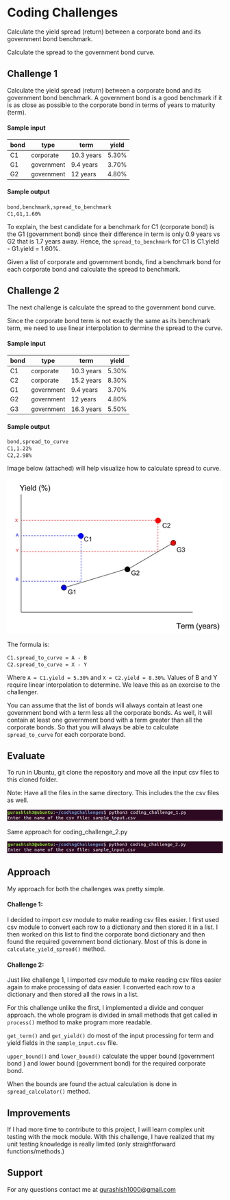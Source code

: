 # Coding Challenges

Calculate the yield spread (return) between a corporate bond and its government bond benchmark.

Calculate the spread to the government bond curve. 

## Challenge 1

Calculate the yield spread (return) between a corporate bond and its government bond benchmark.
A government bond is a good benchmark if it is as close as possible to the corporate bond in terms of years to maturity (term).

#### Sample input

| bond | type       | term       | yield |
| ---- | ---------- | ---------- | ----- |
| C1   | corporate  | 10.3 years | 5.30% |
| G1   | government | 9.4 years  | 3.70% |
| G2   | government | 12 years   | 4.80% |

#### Sample output

```
bond,benchmark,spread_to_benchmark
C1,G1,1.60%
```

To explain, the best candidate for a benchmark for C1 (corporate bond) is the G1 (government bond) since their difference in term is only 0.9 years vs G2 that is 1.7 years away. Hence, the `spread_to_benchmark` for C1 is C1.yield - G1.yield = 1.60%.

Given a list of corporate and government bonds, find a benchmark bond for each corporate bond and calculate the spread to benchmark.

## Challenge 2

The next challenge is calculate the spread to the government bond curve.

Since the corporate bond term is not exactly the same as its benchmark term, we need to use linear interpolation to dermine the spread to the curve.

#### Sample input

| bond | type       | term       | yield |
| ---- | ---------- | ---------- | ----- |
| C1   | corporate  | 10.3 years | 5.30% |
| C2   | corporate  | 15.2 years | 8.30% |
| G1   | government | 9.4 years  | 3.70% |
| G2   | government | 12 years   | 4.80% |
| G3   | government | 16.3 years | 5.50% |

#### Sample output

```
bond,spread_to_curve
C1,1.22%
C2,2.98%
```

Image below (attached) will help visualize how to calculate spread to curve.


<img src="images/spread_calculator.png"  >

The formula is: 

```
C1.spread_to_curve = A - B
C2.spread_to_curve = X - Y
```

Where `A = C1.yield = 5.30%` and `X = C2.yield = 8.30%`. Values of B and Y require linear interpolation to determine. We leave this as an exercise to the challenger.

You can assume that the list of bonds will always contain at least one government bond with a term less all the corporate bonds. As well, it will contain at least one government bond with a term greater than all the corporate bonds. So that you will always be able to calculate `spread_to_curve` for each corporate bond.

## Evaluate

To run in Ubuntu, git clone the repository and move all the input csv files to this cloned folder.

Note: Have all the files in the same directory. This includes the the csv files as well.

<img src="images/run1.png"  >

Same approach for coding_challenge_2.py

<img src="images/run2.png"  >

## Approach

My approach for both the challenges was pretty simple. 

#### Challenge 1:

I decided to import csv module to make reading csv files easier. I first used csv module to convert each row to a dictionary and then stored it in a list. I then worked on this list to find the corporate bond dictionary and then found the required government bond dictionary. Most of this is done in `calculate_yield_spread()` method. 

#### Challenge 2:

Just like challenge 1, I imported csv module to make reading csv files easier again to make processing of data easier. I converted each row to a dictionary and then stored all the rows in a list. 

For this challenge unlike the first, I implemented a divide and conquer approach. the whole program is divided in small methods that get called in `process()` method to make program more readable. 

`get_term()` and `get_yield()` do most of the input processing for term and yield fields in the `sample_input.csv` file. 

`upper_bound()` and `lower_bound()` calculate the upper bound (government bond ) and lower bound (government bond) for the required corporate bond. 

When the bounds are found the actual calculation is done in `spread_calculator()` method.

  

## Improvements

If I had more time to contribute to this project, I will learn complex unit testing with the mock module. With this challenge, I have realized that my unit testing knowledge is really limited (only straightforward functions/methods.)

## Support

For any questions contact  me at gurashish1000@gmail.com
